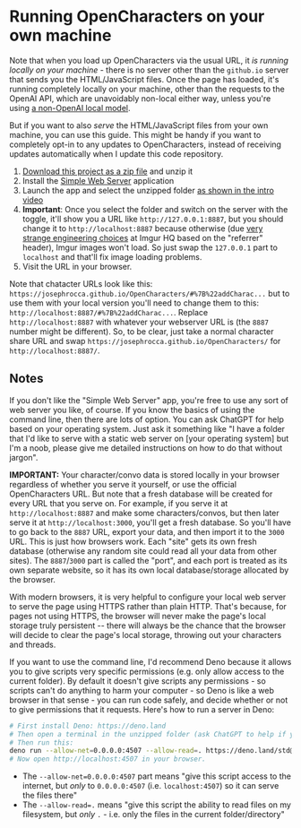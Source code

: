 # Running OpenCharacters on your own machine
Note that when you load up OpenCharacters via the usual URL, it *is running locally on your machine* - there is no server other than the `github.io` server that sends you the HTML/JavaScript files. Once the page has loaded, it's running completely locally on your machine, other than the requests to the OpenAI API, which are unavoidably non-local either way, unless you're using [a non-OpenAI local model](https://github.com/josephrocca/OpenCharacters/blob/main/docs/custom-models.md).

But if you want to also *serve* the HTML/JavaScript files from your own machine, you can use this guide. This might be handy if you want to completely opt-in to any updates to OpenCharacters, instead of receiving updates automatically when I update this code repository.

1. [Download this project as a zip file](https://github.com/josephrocca/OpenCharacters/archive/refs/heads/main.zip) and unzip it
2. Install the [Simple Web Server](https://simplewebserver.org/) application
3. Launch the app and select the unzipped folder [as shown in the intro video](https://www.youtube.com/watch?v=AK6swHiPtew)
4. **Important**: Once you select the folder and switch on the server with the toggle, it'll show you a URL like `http://127.0.0.1:8887`, but you should change it to `http://localhost:8887` because otherwise (due [very strange engineering choices](https://stackoverflow.com/questions/43895390/imgur-images-returning-403) at Imgur HQ based on the "referrer" header), Imgur images won't load. So just swap the `127.0.0.1` part to `localhost` and that'll fix image loading problems.
5. Visit the URL in your browser.

Note that chatacter URLs look like this: `https://josephrocca.github.io/OpenCharacters/#%7B%22addCharac...` but to use them with your local version you'll need to change them to this: `http://localhost:8887/#%7B%22addCharac...`. Replace `http://localhost:8887` with whatever your webserver URL is (the `8887` number might be different). So, to be clear, just take a normal character share URL and swap `https://josephrocca.github.io/OpenCharacters/` for `http://localhost:8887/`.

## Notes

If you don't like the "Simple Web Server" app, you're free to use any sort of web server you like, of course. If you know the basics of using the command line, then there are lots of option. You can ask ChatGPT for help based on your operating system. Just ask it something like "I have a folder that I'd like to serve with a static web server on [your operating system] but I'm a noob, please give me detailed instructions on how to do that without jargon".

**IMPORTANT:** Your character/convo data is stored locally in your browser regardless of whether you serve it yourself, or use the official OpenCharacters URL. But note that a fresh database will be created for every URL that you serve on. For example, if you serve it at `http://localhost:8887` and make some characters/convos, but then later serve it at `http://localhost:3000`, you'll get a fresh database. So you'll have to go back to the `8887` URL, export your data, and then import it to the `3000` URL. This is just how browsers work. Each "site" gets its own fresh database (otherwise any random site could read all your data from other sites). The `8887`/`3000` part is called the "port", and each port is treated as its own separate website, so it has its own local database/storage allocated by the browser.

With modern browsers, it is very helpful to configure your local web server to serve the page using HTTPS rather than plain HTTP. That's because, for pages not using HTTPS, the browser will never make the page's local storage truly persistent -- there will always be the chance that the browser will decide to clear the page's local storage, throwing out your characters and threads.

If you want to use the command line, I'd recommend Deno because it allows you to give scripts very specific permissions (e.g. only allow access to the current folder). By default it doesn't give scripts any permissions - so scripts can't do anything to harm your computer - so Deno is like a web browser in that sense - you can run code safely, and decide whether or not to give permissions that it requests. Here's how to run a server in Deno:

```bash
# First install Deno: https://deno.land
# Then open a terminal in the unzipped folder (ask ChatGPT to help if you need - you'll need to tell it your operating system)
# Then run this:
deno run --allow-net=0.0.0.0:4507 --allow-read=. https://deno.land/std@0.180.0/http/file_server.ts
# Now open http://localhost:4507 in your browser.
```
* The `--allow-net=0.0.0.0:4507` part means "give this script access to the internet, but *only* to `0.0.0.0:4507` (i.e. `localhost:4507`) so it can serve the files there"
* The `--allow-read=.` means "give this script the ability to read files on my filesystem, but *only* `.` - i.e. only the files in the current folder/directory"
